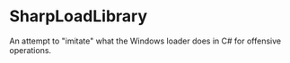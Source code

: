 # SharpLoadLibrary
An attempt to "imitate" what the Windows loader does in C# for offensive operations.
